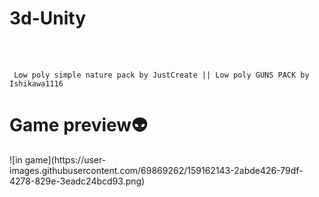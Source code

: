 # 3d-Unity
<br><br>

``` Low poly simple nature pack by JustCreate || Low poly GUNS PACK by Ishikawa1116```

<h1>Game preview👽</h1>
![in game](https://user-images.githubusercontent.com/69869262/159162143-2abde426-79df-4278-829e-3eadc24bcd93.png)
